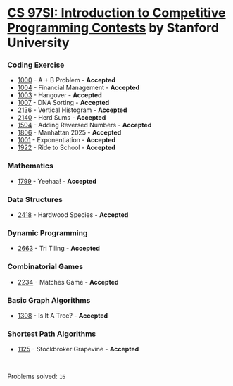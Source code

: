 # [CS 97SI: Introduction to Competitive Programming Contests](http://web.stanford.edu/class/cs97si/) by Stanford University

### Coding Exercise
- [1000](https://github.com/kantuni/CS-97SI/tree/master/1000) - A + B Problem - **Accepted**
- [1004](https://github.com/kantuni/CS-97SI/tree/master/1004) - Financial Management - **Accepted**
- [1003](https://github.com/kantuni/CS-97SI/tree/master/1003) - Hangover - **Accepted**
- [1007](https://github.com/kantuni/CS-97SI/tree/master/1007) - DNA Sorting - **Accepted**
- [2136](https://github.com/kantuni/CS-97SI/tree/master/2136) - Vertical Histogram - **Accepted**
- [2140](https://github.com/kantuni/CS-97SI/tree/master/2140) - Herd Sums - **Accepted**
- [1504](https://github.com/kantuni/CS-97SI/tree/master/1504) - Adding Reversed Numbers - **Accepted**
- [1806](https://github.com/kantuni/CS-97SI/tree/master/1806) - Manhattan 2025 - **Accepted**
- [1001](https://github.com/kantuni/CS-97SI/tree/master/1001) - Exponentiation - **Accepted**
- [1922](https://github.com/kantuni/CS-97SI/tree/master/1922) - Ride to School - **Accepted**

### Mathematics
- [1799](https://github.com/kantuni/CS-97SI/tree/master/1799) - Yeehaa! - **Accepted**

### Data Structures
- [2418](https://github.com/kantuni/CS-97SI/tree/master/2418) - Hardwood Species - **Accepted**

### Dynamic Programming
- [2663](https://github.com/kantuni/CS-97SI/tree/master/2663) - Tri Tiling - **Accepted**

### Combinatorial Games
- [2234](https://github.com/kantuni/CS-97SI/tree/master/2234) - Matches Game - **Accepted**

### Basic Graph Algorithms
- [1308](https://github.com/kantuni/CS-97SI/tree/master/1308) - Is It A Tree? - **Accepted**

### Shortest Path Algorithms
- [1125](https://github.com/kantuni/CS-97SI/tree/master/1125) - Stockbroker Grapevine - **Accepted**

<br>

Problems solved: `16`
